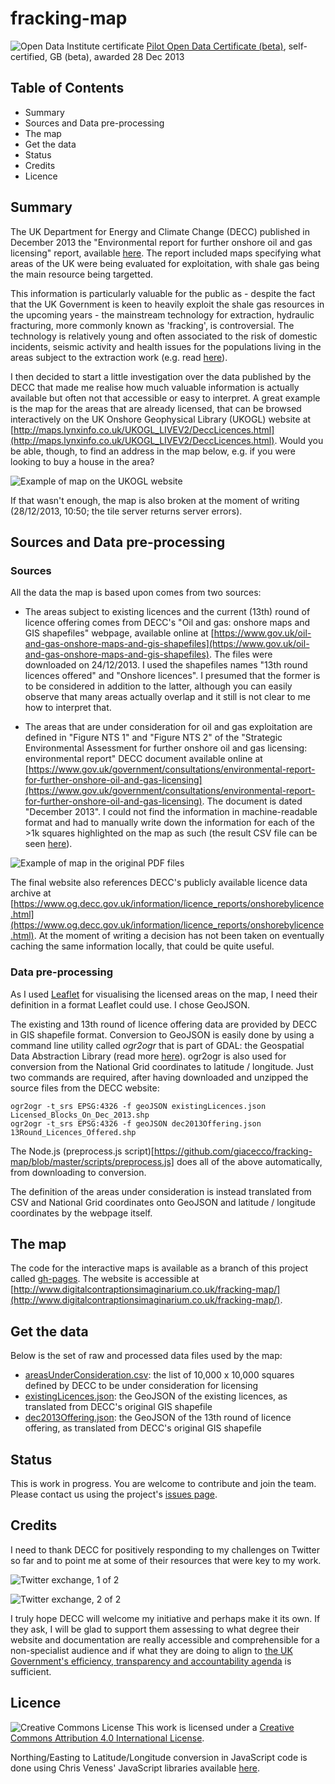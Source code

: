 fracking-map
============

<script src='https://certificates.theodi.org/datasets/1103/certificates/13228/badge.js'></script>

![Open Data Institute certificate](https://certificates.theodi.org/datasets/1103/certificates/13228/badge.png)
[Pilot Open Data Certificate (beta)](https://certificates.theodi.org/datasets/1103/certificates/13228), self-certified, GB (beta), awarded 28 Dec 2013

## Table of Contents

- Summary
- Sources and Data pre-processing
- The map
- Get the data
- Status
- Credits
- Licence

## Summary

The UK Department for Energy and Climate Change (DECC) published in December 2013 the "Environmental report for further onshore oil and gas licensing" report, available [here](https://www.gov.uk/government/consultations/environmental-report-for-further-onshore-oil-and-gas-licensing). The report included maps specifying what areas of the UK were being evaluated for exploitation, with shale gas being the main resource being targetted.

This information is particularly valuable for the public as - despite the fact that the UK Government is keen to heavily exploit the shale gas resources in the upcoming years - the mainstream technology for extraction, hydraulic fracturing, more commonly known as 'fracking', is controversial. The technology is relatively young and often associated to the risk of domestic incidents, seismic activity and health issues for the populations living in the areas subject to the extraction work (e.g. read [here](http://www.bbc.co.uk/news/uk-14432401)).

I then decided to start a little investigation over the data published by the DECC that made me realise how much valuable information is actually available but often not that accessible or easy to interpret. A great example is the map for the areas that are already licensed, that can be browsed interactively on the UK Onshore Geophysical Library (UKOGL) website at [http://maps.lynxinfo.co.uk/UKOGL_LIVEV2/DeccLicences.html](http://maps.lynxinfo.co.uk/UKOGL_LIVEV2/DeccLicences.html). Would you be able, though, to find an address in the map below, e.g. if you were looking to buy a house in the area?

![Example of map on the UKOGL website](https://raw.github.com/giacecco/fracking-map/master/images/map2.png)

If that wasn't enough, the map is also broken at the moment of writing (28/12/2013, 10:50; the tile server returns server errors).

## Sources and Data pre-processing

### Sources

All the data the map is based upon comes from two sources:

- The areas subject to existing licences and the current (13th) round of licence offering comes from DECC's "Oil and gas: onshore maps and GIS shapefiles" webpage, available online at [https://www.gov.uk/oil-and-gas-onshore-maps-and-gis-shapefiles](https://www.gov.uk/oil-and-gas-onshore-maps-and-gis-shapefiles). The files were downloaded on 24/12/2013. I used the shapefiles names "13th round licences offered" and "Onshore licences". I presumed that the former is to be considered in addition to the latter, although you can easily observe that many areas actually overlap and it still is not clear to me how to interpret that.

- The areas that are under consideration for oil and gas exploitation are defined in "Figure NTS 1" and "Figure NTS 2" of the "Strategic Environmental Assessment for further onshore oil and gas licensing: environmental report" DECC document available online at [https://www.gov.uk/government/consultations/environmental-report-for-further-onshore-oil-and-gas-licensing](https://www.gov.uk/government/consultations/environmental-report-for-further-onshore-oil-and-gas-licensing). The document is dated "December 2013". I could not find the information in machine-readable format and had to manually write down the information for each of the >1k squares highlighted on the map as such (the result CSV file can be seen [here](https://github.com/giacecco/fracking-map/blob/master/data/raw/areasUnderConsideration.csv)).

![Example of map in the original PDF files](https://raw.github.com/giacecco/fracking-map/master/images/map1.png)

The final website also references DECC's publicly available licence data archive at [https://www.og.decc.gov.uk/information/licence_reports/onshorebylicence.html](https://www.og.decc.gov.uk/information/licence_reports/onshorebylicence.html). At the moment of writing a decision has not been taken on eventually caching the same information locally, that could be quite useful.

### Data pre-processing

As I used [Leaflet](http://leafletjs.com/) for visualising the licensed areas on the map, I need their definition in a format Leaflet could use. I chose GeoJSON.

The existing and 13th round of licence offering data are provided by DECC in GIS shapefile format. Conversion to GeoJSON is easily done by using a command line utility called _ogr2ogr_ that is part of GDAL: the Geospatial Data Abstraction Library (read more [here](http://www.gdal.org/)). ogr2ogr is also used for conversion from the National Grid coordinates to latitude / longitude. Just two commands are required, after having downloaded and unzipped the source files from the DECC website:

    ogr2ogr -t_srs EPSG:4326 -f geoJSON existingLicences.json Licensed_Blocks_On_Dec_2013.shp
    ogr2ogr -t_srs EPSG:4326 -f geoJSON dec2013Offering.json 13Round_Licences_Offered.shp

The Node.js (preprocess.js script)[https://github.com/giacecco/fracking-map/blob/master/scripts/preprocess.js] does all of the above automatically, from downloading to conversion. 

The definition of the areas under consideration is instead translated from CSV and National Grid coordinates onto GeoJSON and latitude / longitude coordinates by the webpage itself.

## The map

The code for the interactive maps is available as a branch of this project called [gh-pages](https://github.com/giacecco/fracking-map/tree/gh-pages). The website is accessible at [http://www.digitalcontraptionsimaginarium.co.uk/fracking-map/](http://www.digitalcontraptionsimaginarium.co.uk/fracking-map/). 

## Get the data

Below is the set of raw and processed data files used by the map:

- [areasUnderConsideration.csv](https://raw.github.com/giacecco/fracking-map/gh-pages/areasUnderConsideration.csv): the list of 10,000 x 10,000 squares defined by DECC to be under consideration for licensing
- [existingLicences.json](https://raw.github.com/giacecco/fracking-map/gh-pages/existingLicences.json): the GeoJSON of the existing licences, as translated from DECC's original GIS shapefile
- [dec2013Offering.json](https://raw.github.com/giacecco/fracking-map/gh-pages/dec2013Offering.json): the GeoJSON of the 13th round of licence offering, as translated from DECC's original GIS shapefile

## Status

This is work in progress. You are welcome to contribute and join the team. Please contact us using the project's [issues page](https://github.com/giacecco/fracking-map/issues). 

## Credits 

I need to thank DECC for positively responding to my challenges on Twitter so far and to point me at some of their resources that were key to my work. 

![Twitter exchange, 1 of 2](https://raw.github.com/giacecco/fracking-map/master/images/twitter1.png)

![Twitter exchange, 2 of 2](https://raw.github.com/giacecco/fracking-map/master/images/twitter2.png)

I truly hope DECC will welcome my initiative and perhaps make it its own. If they ask, I will be glad to support them assessing to what degree their website and documentation are really accessible and comprehensible for a non-specialist audience and if what they are doing to align to [the UK Government's efficiency, transparency and accountability agenda](https://www.gov.uk/government/topics/government-efficiency-transparency-and-accountability) is sufficient.

## Licence

![Creative Commons License](http://i.creativecommons.org/l/by/4.0/88x31.png "Creative Commons License") This work is licensed under a [Creative Commons Attribution 4.0 International License](http://creativecommons.org/licenses/by/4.0/).

Northing/Easting to Latitude/Longitude conversion in JavaScript code is done using Chris Veness' JavaScript libraries available [here](http://www.movable-type.co.uk/scripts/latlong-gridref.html).